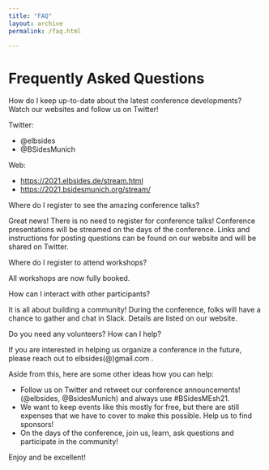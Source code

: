 ```yaml
---
title: "FAQ"
layout: archive
permalink: /faq.html

---
```


# Frequently Asked Questions

How do I keep up-to-date about the latest conference developments?
Watch our websites and follow us on Twitter!

Twitter:
- @elbsides
- @BSidesMunich

Web:
- https://2021.elbsides.de/stream.html
- https://2021.bsidesmunich.org/stream/


Where do I register to see the amazing conference talks?

Great news! There is no need to register for conference talks! Conference presentations will be streamed on the days of the conference. Links and instructions for posting questions can be found on our website and will be shared on Twitter.

Where do I register to attend workshops?

All workshops are now fully booked.

How can I interact with other participants?

It is all about building a community! During the conference, folks will have a chance to gather and chat in Slack. Details are listed on our website.

Do you need any volunteers? How can I help?

If you are interested in helping us organize a conference in the future, please reach out to elbsides(@)gmail.com .

Aside from this, here are some other ideas how you can help:
- Follow us on Twitter and retweet our conference announcements! (@elbsides, @BsidesMunich) and always use #BSidesMEsh21.
- We want to keep events like this mostly for free, but there are still expenses that we have to cover to make this possible. Help us to find sponsors!
- On the days of the conference, join us, learn, ask questions and participate in the community! 

Enjoy and be excellent!
